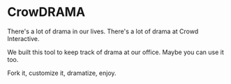 # CrowDRAMA

There's a lot of drama in our lives. There's a lot of drama at Crowd Interactive.

We built this tool to keep track of drama at our office. Maybe you can use it too.

Fork it, customize it, dramatize, enjoy.


